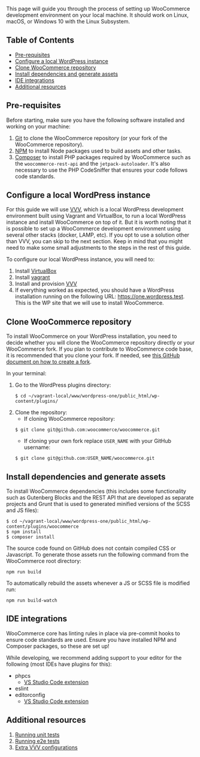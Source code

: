 This page will guide you through the process of setting up WooCommerce development environment on your local machine. It should work on Linux, macOS, or Windows 10 with the Linux Subsystem.

<!-- START doctoc generated TOC please keep comment here to allow auto update -->
<!-- DON'T EDIT THIS SECTION, INSTEAD RE-RUN doctoc TO UPDATE -->
## Table of Contents

- [Pre-requisites](#pre-requisites)
- [Configure a local WordPress instance](#configure-a-local-wordpress-instance)
- [Clone WooCommerce repository](#clone-woocommerce-repository)
- [Install dependencies and generate assets](#install-dependencies-and-generate-assets)
- [IDE integrations](#ide-integrations)
- [Additional resources](#additional-resources)

<!-- END doctoc generated TOC please keep comment here to allow auto update -->

## Pre-requisites

Before starting, make sure you have the following software installed and working on your machine:

1. [Git](https://git-scm.com/book/en/v2/Getting-Started-Installing-Git) to clone the WooCommerce repository (or your fork of the WooCommerce repository).
2. [NPM](https://www.npmjs.com/get-npm) to install Node packages used to build assets and other tasks.
3. [Composer](https://getcomposer.org/download/) to install PHP packages required by WooCommerce such as the `woocommerce-rest-api` and the `jetpack-autoloader`. It's also necessary to use the PHP CodeSniffer that ensures your code follows code standards.

## Configure a local WordPress instance

For this guide we will use [VVV](https://github.com/Varying-Vagrant-Vagrants/VVV), which is a local WordPress development environment built using Vagrant and VirtualBox, to run a local WordPress instance and install WooCommerce on top of it. But it is worth noting that it is possible to set up a WooCommerce development environment using several other stacks (docker, LAMP, etc). If you opt to use a solution other than VVV, you can skip to the next section. Keep in mind that you might need to make some small adjustments to the steps in the rest of this guide.

To configure our local WordPress instance, you will need to:

1. Install [VirtualBox](https://www.virtualbox.org/)
2. Install [vagrant](https://www.vagrantup.com/)
3. Install and provision [VVV](https://varyingvagrantvagrants.org/docs/en-US/installation/)
4. If everything worked as expected, you should have a WordPress installation running on the following URL: https://one.wordpress.test. This is the WP site that we will use to install WooCommerce.

## Clone WooCommerce repository

To install WooCommerce on your WordPress installation, you need to decide whether you will clone the WooCommerce repository directly or your WooCommerce fork. If you plan to contribute to WooCommerce code base, it is recommended that you clone your fork. If needed, see [this GitHub document on how to create a fork](https://help.github.com/en/articles/fork-a-repo).

In your terminal:

1. Go to the WordPress plugins directory:
    ```
    $ cd ~/vagrant-local/www/wordpress-one/public_html/wp-content/plugins/
    ```
2. Clone the repository:
    * If cloning WooCommerce repository:
    ```
    $ git clone git@github.com:woocommerce/woocommerce.git
    ```
    * If cloning your own fork replace `USER_NAME` with your GitHub username:
    ```
    $ git clone git@github.com:USER_NAME/woocommerce.git
    ```

## Install dependencies and generate assets

To install WooCommerce dependencies (this includes some functionality such as Gutenberg Blocks and the REST API that are developed as separate projects and Grunt that is used to generated minified versions of the SCSS and JS files):

```
$ cd ~/vagrant-local/www/wordpress-one/public_html/wp-content/plugins/woocommerce
$ npm install
$ composer install
```

The source code found on GitHub does not contain compiled CSS or Javascript. To generate those assets run the following command from the WooCommerce root directory:

```
npm run build
```

To automatically rebuild the assets whenever a JS or SCSS file is modified run:

```
npm run build-watch
```

## IDE integrations

WooCommerce core has linting rules in place via pre-commit hooks to ensure code standards are used. Ensure you have installed NPM and Composer packages, so these are set up!

While developing, we recommend adding support to your editor for the following (most IDEs have plugins for this):

- phpcs
    * [VS Studio Code extension](https://marketplace.visualstudio.com/items?itemName=ikappas.phpcs)
- eslint
- editorconfig
    * [VS Studio Code extension](https://marketplace.visualstudio.com/items?itemName=EditorConfig.EditorConfig)
 
## Additional resources

1. [Running unit tests](https://github.com/woocommerce/woocommerce/blob/master/tests/README.md)
2. [Running e2e tests](End-to-end-Testing)
3. [Extra VVV configurations](Extra-VVV-Configurations)